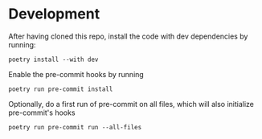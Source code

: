 # Development

After having cloned this repo, install the code with dev dependencies by running:

```shell
poetry install --with dev
```

Enable the pre-commit hooks by running

```shell
poetry run pre-commit install
```

Optionally, do a first run of pre-commit on all files, which will also initialize
pre-commit's hooks

```shell
poetry run pre-commit run --all-files
```
